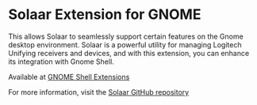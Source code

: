 # Solaar Extension for GNOME

This allows Solaar to seamlessly support certain features on the Gnome desktop environment. Solaar is a powerful utility for managing Logitech Unifying receivers and devices, and with this extension, you can enhance its integration with Gnome Shell.

Available at [GNOME Shell Extensions](https://extensions.gnome.org/extension/6162/solaar-extension/)

For more information, visit the [Solaar GitHub repository](https://github.com/pwr-Solaar/Solaar)
